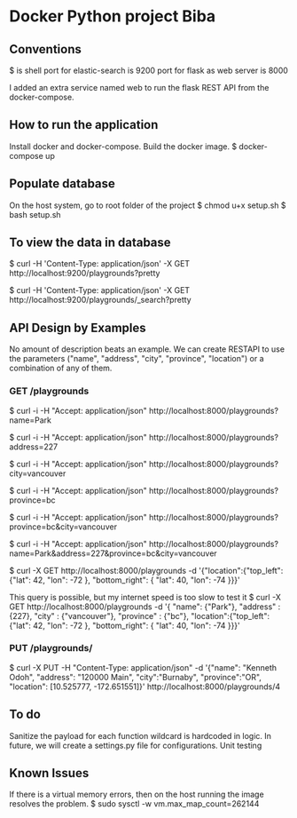 # Docker Python project Biba

## Conventions
$ is shell
port for elastic-search is 9200
port for flask as web server is 8000

I added an extra service named web to run the flask REST API from the docker-compose.

## How to run the application
Install docker and docker-compose. Build the docker image.
$ docker-compose up


## Populate database
On the host system, go to root folder of the project
$ chmod u+x setup.sh
$ bash setup.sh

## To view the data in database
$ curl -H 'Content-Type: application/json' -X GET http://localhost:9200/playgrounds?pretty

$ curl -H 'Content-Type: application/json' -X GET http://localhost:9200/playgrounds/_search?pretty


## API Design by Examples
No amount of description beats an example.
We can create RESTAPI to use the parameters ("name", "address", "city", "province", "location") or a combination of any of them.


### GET /playgrounds

$ curl -i -H "Accept: application/json" http://localhost:8000/playgrounds?name=Park

$ curl -i -H "Accept: application/json" http://localhost:8000/playgrounds?address=227

$ curl -i -H "Accept: application/json" http://localhost:8000/playgrounds?city=vancouver

$ curl -i -H "Accept: application/json" http://localhost:8000/playgrounds?province=bc

$ curl -i -H "Accept: application/json" http://localhost:8000/playgrounds?province=bc&city=vancouver

$ curl -i -H "Accept: application/json" http://localhost:8000/playgrounds?name=Park&address=227&province=bc&city=vancouver

$ curl -X GET http://localhost:8000/playgrounds -d '{"location":{"top_left": {"lat": 42, "lon": -72 }, "bottom_right": { "lat": 40, "lon": -74 }}}'

This query is possible, but my internet speed is too slow to test it
$ curl -X GET http://localhost:8000/playgrounds -d '{ "name": {"Park"}, "address" : {227}, "city" : {"vancouver"}, "province" : {"bc"}, "location":{"top_left": {"lat": 42, "lon": -72 }, "bottom_right": { "lat": 40, "lon": -74 }}}'


### PUT /playgrounds/<id>

$ curl -X PUT -H "Content-Type: application/json" -d '{"name": "Kenneth Odoh", "address": "120000 Main", "city":"Burnaby", "province":"OR", "location": [10.525777, -172.651551]}' http://localhost:8000/playgrounds/4


## To do
Sanitize the payload for each function
wildcard is hardcoded in logic. In future, we will create a settings.py file for configurations.
Unit testing



## Known Issues
If there is a virtual memory errors, then on the host running the image resolves the problem. 
$ sudo sysctl -w vm.max_map_count=262144

